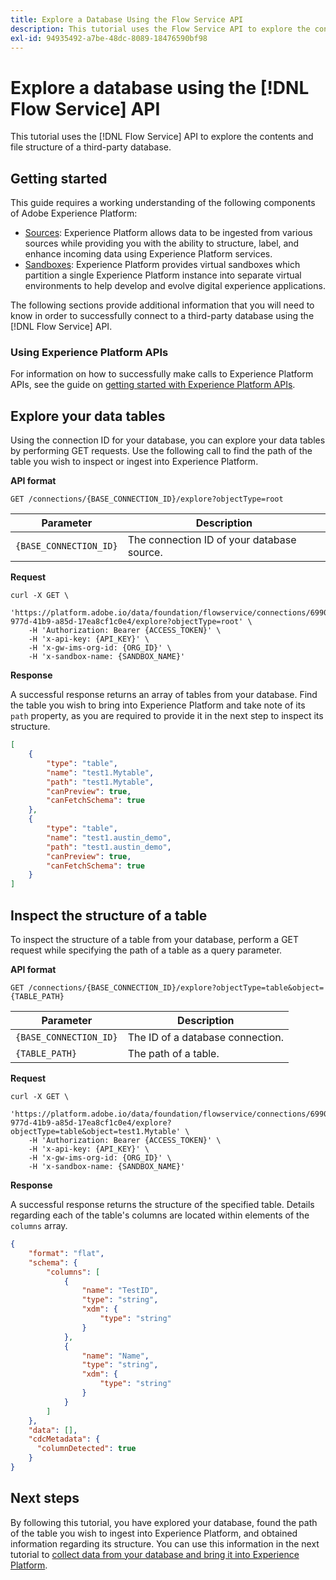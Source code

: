 ```yaml
---
title: Explore a Database Using the Flow Service API
description: This tutorial uses the Flow Service API to explore the contents and file structure of a third-party database.
exl-id: 94935492-a7be-48dc-8089-18476590bf98
---
```

# Explore a database using the [!DNL Flow Service] API

This tutorial uses the [!DNL Flow Service] API to explore the contents and file structure of a third-party database.

## Getting started

This guide requires a working understanding of the following components of Adobe Experience Platform:

* [Sources](../../../home.md): Experience Platform allows data to be ingested from various sources while providing you with the ability to structure, label, and enhance incoming data using Experience Platform services.
* [Sandboxes](../../../../sandboxes/home.md): Experience Platform provides virtual sandboxes which partition a single Experience Platform instance into separate virtual environments to help develop and evolve digital experience applications.

The following sections provide additional information that you will need to know in order to successfully connect to a third-party database using the [!DNL Flow Service] API.

### Using Experience Platform APIs

For information on how to successfully make calls to Experience Platform APIs, see the guide on [getting started with Experience Platform APIs](../../../../landing/api-guide.md).

## Explore your data tables

Using the connection ID for your database, you can explore your data tables by performing GET requests. Use the following call to find the path of the table you wish to inspect or ingest into Experience Platform.

**API format**

```http
GET /connections/{BASE_CONNECTION_ID}/explore?objectType=root
```

| Parameter | Description |
| --- | --- |
| `{BASE_CONNECTION_ID}` | The connection ID of your database source. |

**Request**

```shell
curl -X GET \
    'https://platform.adobe.io/data/foundation/flowservice/connections/6990abad-977d-41b9-a85d-17ea8cf1c0e4/explore?objectType=root' \
    -H 'Authorization: Bearer {ACCESS_TOKEN}' \
    -H 'x-api-key: {API_KEY}' \
    -H 'x-gw-ims-org-id: {ORG_ID}' \
    -H 'x-sandbox-name: {SANDBOX_NAME}'
```

**Response**

A successful response returns an array of tables from your database. Find the table you wish to bring into Experience Platform and take note of its `path` property, as you are required to provide it in the next step to inspect its structure.

```json
[
    {
        "type": "table",
        "name": "test1.Mytable",
        "path": "test1.Mytable",
        "canPreview": true,
        "canFetchSchema": true
    },
    {
        "type": "table",
        "name": "test1.austin_demo",
        "path": "test1.austin_demo",
        "canPreview": true,
        "canFetchSchema": true
    }
]
```

## Inspect the structure of a table

To inspect the structure of a table from your database, perform a GET request while specifying the path of a table as a query parameter.

**API format**

```http
GET /connections/{BASE_CONNECTION_ID}/explore?objectType=table&object={TABLE_PATH}
```

| Parameter | Description |
| --- | --- |
| `{BASE_CONNECTION_ID}` | The ID of a database connection. |
| `{TABLE_PATH}` | The path of a table. |

**Request**

```shell
curl -X GET \
    'https://platform.adobe.io/data/foundation/flowservice/connections/6990abad-977d-41b9-a85d-17ea8cf1c0e4/explore?objectType=table&object=test1.Mytable' \
    -H 'Authorization: Bearer {ACCESS_TOKEN}' \
    -H 'x-api-key: {API_KEY}' \
    -H 'x-gw-ims-org-id: {ORG_ID}' \
    -H 'x-sandbox-name: {SANDBOX_NAME}'
```

**Response**

A successful response returns the structure of the specified table. Details regarding each of the table's columns are located within elements of the `columns` array.

```json
{
    "format": "flat",
    "schema": {
        "columns": [
            {
                "name": "TestID",
                "type": "string",
                "xdm": {
                    "type": "string"
                }
            },
            {
                "name": "Name",
                "type": "string",
                "xdm": {
                    "type": "string"
                }
            }
        ]
    },
    "data": [],
    "cdcMetadata": {
      "columnDetected": true
    }
}
```

## Next steps

By following this tutorial, you have explored your database, found the path of the table you wish to ingest into Experience Platform, and obtained information regarding its structure. You can use this information in the next tutorial to [collect data from your database and bring it into Experience Platform](../collect/database-nosql.md).
